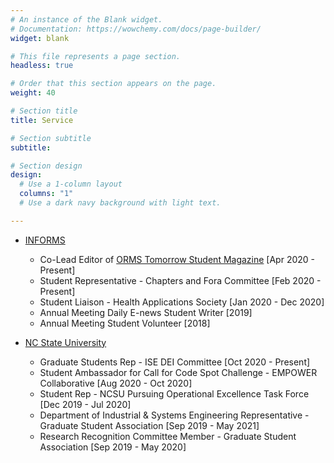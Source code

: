 ```yaml
---
# An instance of the Blank widget.
# Documentation: https://wowchemy.com/docs/page-builder/
widget: blank

# This file represents a page section.
headless: true

# Order that this section appears on the page.
weight: 40

# Section title
title: Service

# Section subtitle
subtitle:

# Section design
design:
  # Use a 1-column layout
  columns: "1"
  # Use a dark navy background with light text.

---
```

- [INFORMS](https://www.informs.org/)
    * Co-Lead Editor of  [ORMS Tomorrow Student Magazine](https://www.informs.org/Publications/OR-MS-Tomorrow) [Apr 2020 - Present]
    * Student Representative - Chapters and Fora Committee [Feb 2020 - Present]
    * Student Liaison - Health Applications Society [Jan 2020 - Dec 2020]
    * Annual Meeting Daily E-news Student Writer [2019]
    * Annual Meeting Student Volunteer [2018]

- [NC State University](https://www.ncsu.edu/)
    * Graduate Students Rep - ISE  DEI Committee [Oct 2020 - Present]
    * Student Ambassador for Call for Code Spot Challenge - EMPOWER Collaborative [Aug 2020 - Oct 2020]
    * Student Rep - NCSU Pursuing Operational Excellence Task Force [Dec 2019 - Jul 2020]
    * Department of Industrial & Systems Engineering Representative - Graduate Student Association [Sep 2019 - May 2021]
    * Research Recognition Committee Member - Graduate Student Association [Sep 2019 - May 2020]
    
    
    

        
